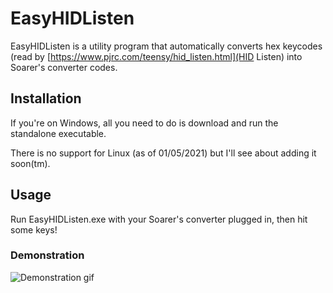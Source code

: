 # EasyHIDListen

EasyHIDListen is a utility program that automatically converts hex keycodes (read by [https://www.pjrc.com/teensy/hid_listen.html](HID Listen) into Soarer's converter codes.

## Installation
If you're on Windows, all you need to do is download and run the standalone executable.

There is no support for Linux (as of 01/05/2021) but I'll see about adding it soon(tm).

## Usage
Run EasyHIDListen.exe with your Soarer's converter plugged in, then hit some keys!

### Demonstration
![Demonstration gif](https://i.imgur.com/QLqrBpC.gif)



